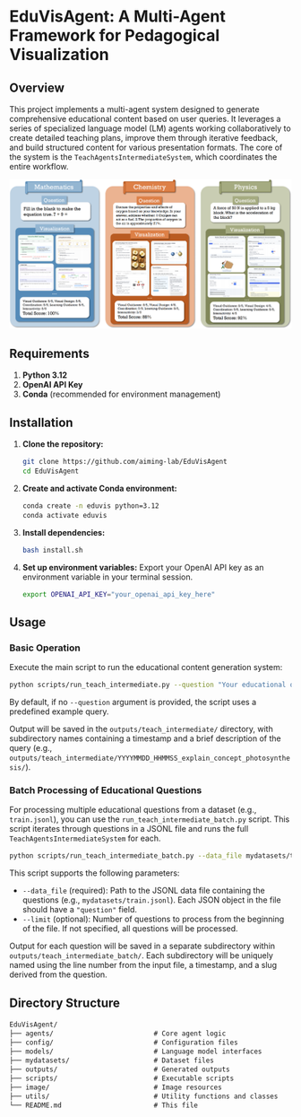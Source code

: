 # EduVisAgent: A Multi-Agent Framework for Pedagogical Visualization

## Overview

This project implements a multi-agent system designed to generate comprehensive educational content based on user queries. It leverages a series of specialized language model (LM) agents working collaboratively to create detailed teaching plans, improve them through iterative feedback, and build structured content for various presentation formats. The core of the system is the `TeachAgentsIntermediateSystem`, which coordinates the entire workflow.

![Main System Architecture](./image/main.png)

## Requirements

1. **Python 3.12**
2. **OpenAI API Key**
3. **Conda** (recommended for environment management)

## Installation

1. **Clone the repository:**
   ```bash
   git clone https://github.com/aiming-lab/EduVisAgent
   cd EduVisAgent
   ```

2. **Create and activate Conda environment:**
   ```bash
   conda create -n eduvis python=3.12
   conda activate eduvis
   ```

3. **Install dependencies:**
   ```bash
   bash install.sh
   ```

4. **Set up environment variables:**
   Export your OpenAI API key as an environment variable in your terminal session. 
   ```bash
   export OPENAI_API_KEY="your_openai_api_key_here"
   ```


## Usage

### Basic Operation

Execute the main script to run the educational content generation system:

```bash
python scripts/run_teach_intermediate.py --question "Your educational question here"
```

By default, if no `--question` argument is provided, the script uses a predefined example query. 

Output will be saved in the `outputs/teach_intermediate/` directory, with subdirectory names containing a timestamp and a brief description of the query (e.g., `outputs/teach_intermediate/YYYYMMDD_HHMMSS_explain_concept_photosynthesis/`).

### Batch Processing of Educational Questions

For processing multiple educational questions from a dataset (e.g., `train.jsonl`), you can use the `run_teach_intermediate_batch.py` script. This script iterates through questions in a JSONL file and runs the full `TeachAgentsIntermediateSystem` for each.

```bash
python scripts/run_teach_intermediate_batch.py --data_file mydatasets/train.jsonl --limit 5
```

This script supports the following parameters:

-   `--data_file` (required): Path to the JSONL data file containing the questions (e.g., `mydatasets/train.jsonl`). Each JSON object in the file should have a `"question"` field.
-   `--limit` (optional): Number of questions to process from the beginning of the file. If not specified, all questions will be processed.

Output for each question will be saved in a separate subdirectory within `outputs/teach_intermediate_batch/`. Each subdirectory will be uniquely named using the line number from the input file, a timestamp, and a slug derived from the question.


## Directory Structure

```
EduVisAgent/
├── agents/                         # Core agent logic
├── config/                         # Configuration files
├── models/                         # Language model interfaces
├── mydatasets/                     # Dataset files
├── outputs/                        # Generated outputs
├── scripts/                        # Executable scripts
├── image/                          # Image resources
├── utils/                          # Utility functions and classes
└── README.md                       # This file
